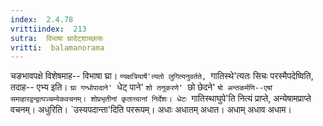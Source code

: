 ```yaml
---
index:  2.4.78
vrittiindex:  213
sutra:  विभाषा घ्रादेट्शाच्छासः
vritti:  balamanorama 
---
```


चङभावपक्षे विशेषमाह-- विभाषा घ्रा। `ण्यक्षत्रियार्षे'त्यतो लुगित्यनुवर्तते, `गातिस्थे'त्यतः सिचः परस्मैपदेष्विति, तदाह-- एभ्य इति। `घ्रा गन्धोपादाने' `धेट् पाने' `शो तनूकरणे' `छो छेदने' `षो अन्तकर्मणि--एषां समाहारद्वन्द्वत्पञ्चम्येकवचनम्। शोप्रभृतीनां कृतात्त्वानां निर्देशः। धेटः `गातिस्थाघुपे'ति नित्यं प्राप्ते, अन्येषामप्राप्ते वचनम्। अधुरिति। `उस्यपदान्ता'दिति पररूपम्। अधाः अधातम् अधात। अधाम् अधाव अधाम।

